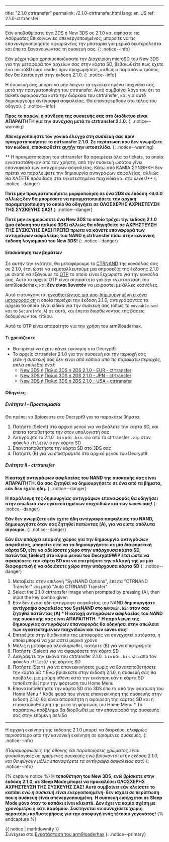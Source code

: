 * * *

title: "2.1.0 ctrtransfer" permalink: /2.1.0-ctrtransfer.html lang: en_US ref: 2.1.0-ctrtransfer

* * *

Εάν υποβαθμίσατε ένα 2DS ή New 3DS σε 2.1.0 και αφήσατε τις Ασύρματες Επικοινωνίες απενεργοποιημένες, μπορείτε να τις επανενεργοποιήσετε αφαιρώντας την μπαταρία για μερικά δευτερόλεπτα και έπειτα ξανανοίγωντας τη συσκευή σας. {: .notice--info}

Εάν μέχρι τώρα χρησιμοποιόυσατε την Διαχείριση microSD του New 3DS για την μεταφορά τον αρχείων σας στην κάρτα SD, βεβαιωθείτε πως έχετε ένα microSD card reader πριν προχωρήσετε, καθώς ο παραπάνω τρόπος δεν θα λειτουργεί στην έκδοση 2.1.0. {: .notice--info}

Η συσκευή σας μπορεί να μην δείχνει τα εγκατεστημένα παιχνίδια σας μετά την πραγματοποίηση του ctrtransfer. Αυτό συμβαίνει λόγο του ότι τα tickets αφαιρούνται κατά την διάρκεια του ctrtransfer, και για αυτό δημιουργούμε αντίγραφα ασφαλείας. Θα επαναφερθούν στο τέλος του οδηγού. {: .notice--info}

**Προς το παρών, η σύνδεση της συσκευής σας στο διαδίκτυο είναι ΑΠΑΡΑΙΤΗΤΗ για την συνέχιση μετά τo ctrtransfer 2.1.0.** {: .notice--warning}

**Απενεργοποιήστε τον γονικό έλεγχο στη συσκευή σας πριν πραγματοποιήσετε τo ctrtransfer 2.1.0. Σε περίπτωση που δεν γνωρίζετε τον κωδικό, επισκεφθείτε [αυτήν](https://mkey.salthax.org/) την ιστοσελίδα.** {: .notice--warning}

** Η πραγματοποίηση του ctrtransfer θα αφαιρέσει όλα τα tickets, τα οποία εγκαταστάθηκαν από τον χρήστη, από την συσκευή ωσότου γίνει επαναφορά των αντιγράφων ασφαλείας. Κάτω από ΚΑΜΙΑ ΣΥΝΘΗΚΗ δεν πρέπει να παραλείψετε την δημιουργία αντιγράφων ασφαλείας, αλλιώς θα ΧΑΣΕΤΕ πρόσβαση στα εγκατεστημένα παιχνίδια και στα saves!** {: .notice--danger}

**Ποτέ μην πραγματοποιήσετε μορφοποίηση σε ένα 2DS σε έκδοση <6.0.0 αλλιώς δεν θα μπορέσετε να πραγματοποιήσετε την αρχική παραμετροποίηση το οποίο θα οδηγήσει σε ΟΛΟΣΧΕΡΗΣ ΑΧΡΗΣΤΕΥΣΗ ΤΗΣ ΣΥΣΚΕΥΗΣ ΣΑΣ!** {: .notice--danger}

**Ποτέ μην ενημερώσετε ένα New 3DS το οποίο τρέχει την έκδοση 2.1.0 (μια έκδοση του παλιού 3DS) αλλιώς θα οδηγηθείτε σε ΑΧΡΗΣΤΕΥΣΗ ΤΗΣ ΣΥΣΚΕΥΗΣ ΣΑΣ! ΠΡΕΠΕΙ πρωτα να κάνετε επαναφορά των αντιγράφων ασφαλείας του NAND ή ctrtransfer πίσω στην κανονική έκδοση λογισμικού του New 3DS!** {: .notice--danger}

#### Επισκόπηση των βημάτων

Σε αυτήν την ενότητα, θα μεταφέρουμε το [CTRNAND](https://www.3dbrew.org/wiki/Flash_Filesystem#CTR_partition) της κονσόλας σας σε 2.1.0, έτσι ώστε να εκμεταλλευτούμε μια απροσεξία της έκδοσης 2.1.0 με σκοπό να εξάγουμε το [OTP](otp-info) το οποίο είναι ξεχωριστό για την κονσόλα σας. Αυτό το αρχείο OTP είναι απαραίτητο για την εγκατάσταση του arm9loaderhax, και **δεν είναι δυνατόν** να μοιραστεί με άλλες κοσνόλες.

Αυτό επιτυγχάνεται [εγκαθιστώντας μια προ-δημιουργημένη εικόνα μεταφοράς ctr](https://www.reddit.com/r/3dshacks/comments/4zhe4a/) η οποία περιέχει την έκδοση 2.1.0, αντιγράφοντας τα αρχεία τα οποία είναι ειδικά για την συσκευή σας (όπως το `moveable.sed` και το `SecureInfo_A`) σε αυτό, και έπειτα διορθώνοντας της βάσεις δεδομένων του τίτλου.

Αυτό το OTP είναι απαραίτητο για την χρήση του arm9loaderhax.

#### Τι χρειάζεστε

* Θα πρέπει να έχετε κάνει εκκίνηση στο Decrypt9
* Το αρχείο ctrtransfer 2.1.0 για την συσκευή και την περιοχή σας  
    *(εάν η συσκευή σας δεν είναι από κάποια από τις παρακάτω περιοχές, απλά επιλέξτε ένα)*: 
    * [New 3DS ή Παλιό 3DS ή 2DS 2.1.0 - EUR - ctrtransfer](magnet:?xt=urn:btih:89acc9c1b488b8b38251de0ddf07975d6bd354a1&dn=2.1.0-4E%5Fctrtransfer%5Fo3ds.zip&tr=udp%3A%2F%2Ftracker.coppersurfer.tk%3A6969%2Fannounce&tr=udp%3A%2F%2Ftracker.opentrackr.org%3A1337%2Fannounce&tr=http%3A%2F%2Ftracker.opentrackr.org%3A1337%2Fannounce&tr=udp%3A%2F%2Fzer0day.ch%3A1337%2Fannounce&tr=udp%3A%2F%2Ftracker.leechers-paradise.org%3A6969%2Fannounce&tr=http%3A%2F%2Fexplodie.org%3A6969%2Fannounce&tr=udp%3A%2F%2Fexplodie.org%3A6969%2Fannounce&tr=udp%3A%2F%2F9.rarbg.com%3A2710%2Fannounce&tr=udp%3A%2F%2Fp4p.arenabg.com%3A1337%2Fannounce&tr=http%3A%2F%2Fp4p.arenabg.com%3A1337%2Fannounce&tr=udp%3A%2F%2Ftracker.aletorrenty.pl%3A2710%2Fannounce&tr=http%3A%2F%2Ftracker.aletorrenty.pl%3A2710%2Fannounce&tr=http%3A%2F%2Ftracker1.wasabii.com.tw%3A6969%2Fannounce&tr=http%3A%2F%2Ftracker.baravik.org%3A6970%2Fannounce&tr=http%3A%2F%2Ftracker.tfile.me%2Fannounce&tr=udp%3A%2F%2Ftorrent.gresille.org%3A80%2Fannounce&tr=http%3A%2F%2Ftorrent.gresille.org%2Fannounce&tr=udp%3A%2F%2Ftracker.yoshi210.com%3A6969%2Fannounce&tr=udp%3A%2F%2Ftracker.tiny-vps.com%3A6969%2Fannounce&tr=udp%3A%2F%2Ftracker.filetracker.pl%3A8089%2Fannounce) 
    * [New 3DS ή Παλιό 3DS ή 2DS 2.1.0 - JPN - ctrtransfer](magnet:?xt=urn:btih:3dbb9c9c85a33c6242f424dcbaebcacdd8a5912b&dn=2.1.0-4J%5Fctrtransfer%5Fo3ds.zip&tr=udp%3A%2F%2Ftracker.coppersurfer.tk%3A6969%2Fannounce&tr=udp%3A%2F%2Ftracker.opentrackr.org%3A1337%2Fannounce&tr=http%3A%2F%2Ftracker.opentrackr.org%3A1337%2Fannounce&tr=udp%3A%2F%2Fzer0day.ch%3A1337%2Fannounce&tr=udp%3A%2F%2Ftracker.leechers-paradise.org%3A6969%2Fannounce&tr=http%3A%2F%2Fexplodie.org%3A6969%2Fannounce&tr=udp%3A%2F%2Fexplodie.org%3A6969%2Fannounce&tr=udp%3A%2F%2F9.rarbg.com%3A2710%2Fannounce&tr=udp%3A%2F%2Fp4p.arenabg.com%3A1337%2Fannounce&tr=http%3A%2F%2Fp4p.arenabg.com%3A1337%2Fannounce&tr=udp%3A%2F%2Ftracker.aletorrenty.pl%3A2710%2Fannounce&tr=http%3A%2F%2Ftracker.aletorrenty.pl%3A2710%2Fannounce&tr=http%3A%2F%2Ftracker1.wasabii.com.tw%3A6969%2Fannounce&tr=http%3A%2F%2Ftracker.baravik.org%3A6970%2Fannounce&tr=http%3A%2F%2Ftracker.tfile.me%2Fannounce&tr=udp%3A%2F%2Ftorrent.gresille.org%3A80%2Fannounce&tr=http%3A%2F%2Ftorrent.gresille.org%2Fannounce&tr=udp%3A%2F%2Ftracker.yoshi210.com%3A6969%2Fannounce&tr=udp%3A%2F%2Ftracker.tiny-vps.com%3A6969%2Fannounce&tr=udp%3A%2F%2Ftracker.filetracker.pl%3A8089%2Fannounce) 
    * [New 3DS ή Παλιό 3DS ή 2DS 2.1.0 - USA - ctrtransfer](magnet:?xt=urn:btih:1609ce9ee7b0ed9b6dea0b3e7cca4fc52dad6ff4&dn=2.1.0-4U%5Fctrtransfer%5Fo3ds.zip&tr=udp%3A%2F%2Ftracker.coppersurfer.tk%3A6969%2Fannounce&tr=udp%3A%2F%2Ftracker.opentrackr.org%3A1337%2Fannounce&tr=http%3A%2F%2Ftracker.opentrackr.org%3A1337%2Fannounce&tr=udp%3A%2F%2Fzer0day.ch%3A1337%2Fannounce&tr=udp%3A%2F%2Ftracker.leechers-paradise.org%3A6969%2Fannounce&tr=http%3A%2F%2Fexplodie.org%3A6969%2Fannounce&tr=udp%3A%2F%2Fexplodie.org%3A6969%2Fannounce&tr=udp%3A%2F%2F9.rarbg.com%3A2710%2Fannounce&tr=udp%3A%2F%2Fp4p.arenabg.com%3A1337%2Fannounce&tr=http%3A%2F%2Fp4p.arenabg.com%3A1337%2Fannounce&tr=udp%3A%2F%2Ftracker.aletorrenty.pl%3A2710%2Fannounce&tr=http%3A%2F%2Ftracker.aletorrenty.pl%3A2710%2Fannounce&tr=http%3A%2F%2Ftracker1.wasabii.com.tw%3A6969%2Fannounce&tr=http%3A%2F%2Ftracker.baravik.org%3A6970%2Fannounce&tr=http%3A%2F%2Ftracker.tfile.me%2Fannounce&tr=udp%3A%2F%2Ftorrent.gresille.org%3A80%2Fannounce&tr=http%3A%2F%2Ftorrent.gresille.org%2Fannounce&tr=udp%3A%2F%2Ftracker.yoshi210.com%3A6969%2Fannounce&tr=udp%3A%2F%2Ftracker.tiny-vps.com%3A6969%2Fannounce&tr=udp%3A%2F%2Ftracker.filetracker.pl%3A8089%2Fannounce)

#### Οδηγείες

##### Ενότητα I - Προετοιμασία

Θα πρέπει να βρίσκεστε στο Decrypt9 για τα παρακάτω βήματα.

  1. Πατήστε (Select) στο αρχικό μενού για να βγάλετε την κάρτα SD, και έπειτα τοποθετήστε την στον υπολογιστή σας
  2. Αντιγράψτε το 2.1.0 `.bin` και `.bin.sha` από το ctrtransfer `.zip` στον φάκελο `/files9/` στην κάρτα SD
  3. Επανατοποθετήστε την κάρτα SD στο 3DS σας
  4. Πατήστε (Β) για να επιστρέψετε στο αρχικό μενού του Decrypt9

##### Ενότητα II - ctrtransfer

**Η κατοχή αντιγράφων ασφλαείας του NAND της συσκαυής *σας* είναι ΑΠΑΡΑΙΤΗΤΗ. Θα σας ζητηθεί να δημιουργήσετε σε ένα από τα βήματα, εάν δεν έχετε ήδη.** {: .notice--danger}

**Η παράλειψη της δημιουργίας αντιγράφων επαναφοράς θα οδηγήσει στην απώλεια των εγκατεστημένων παιχνιδιών και των saves σας!** {: .notice--danger}

**Εάν δεν γνωρίζετε εάν έχετε ήδη αντίγραφα ασφαλείας του NAND, δημιουργήστε όταν σας ζητηθεί πατώντας (A), για να είστε απόλυτα σίγουροι.** {: .notice--danger}

**Εάν δεν υπάρχει επαρκής χώρος για την δημιουργία αντιγράφων ασφαλείας, μπορείτε είτε να τα δημιουργήσετε σε μια διαφορετική κάρτα SD, είτε να αδείασετε χώρο στην υπάρχουσα κάρτα SD, πατώντας (Select) στο κύριο μενού του Decrypt9WIP έτσι ώστε να αφαιρέσετε την κάρτα SD και να επιτρέψετε την αλλαγή της με μία διαφορετική ή να αδειάσετε χώρο στην υπάρχουσα κάρτα SD** {: .notice--danger}

  1. Μεταβείτε στην επιλογή "SysNAND Options", έπειτα "CTRNAND Transfer" και μετά "Auto CTRNAND Transfer"
  2. Select the 2.1.0 ctrtransfer image when prompted by pressing (A), then input the key combo given
  3. Εάν δεν έχετε ήδη αντίγραφα ασφαλείας του NAND **δημιουργήστε αντίγραφα ασφαλείας του SysNAND στο `NANDmin.bin` όταν σας ζητηθεί πατώντας (A)** 
    * **Η κατοχή αντιγράφων ασφλαείας του NAND της συσκαυής *σας* είναι ΑΠΑΡΑΙΤΗΤΗ.**
    * **Η παράλειψη της δημιουργίας αντιγράφων επαναφοράς θα οδηγήσει στην απώλεια των εγκατεστημένων παιχνιδιών και των saves σας!**
  4. Επιτρέψτε στην διαδικασία της μεταφοράς να συνεχιστεί αυτόματα, η οποία μπορεί να χρειαστεί μερικό χρόνο
  5. Μόλις η μεταφορά ολοκληρωθεί, πατήστε (B) για να επιστρέψετε
  6. Πατήστε (Select) για να αφαιρέσετε την κάρτα SD
  7. Διαγράψτε την εικόνα του ctrtransfer 2.1.0 `.bin` και `.bin.sha` από τον φάκελο `/files9/` της κάρτας SD
  8. Πατήστε (Start) για να επανεκκινήσετε χωρίς να ξανατοποθετήσετε την κάρτα SD 
    * Ενώ βρίσκεστε στην έκδοση 2.1.0, η συσκευή σας θα προβάλει μία μαύρη οθόνη κατά την εκκίνηση εάν η κάρτα SD τοποθετηθεί πριν την φόρτωση του Home Menu
  9. Επανατοποθετήστε την κάρτα SD στο 3DS έπειτα από την φόρτωση του Home Menu 
    * Κάθε φορά που γίνετε επανεκκίνηση της συσκευής στην έκδοση 2.1.0, θα είναι απαραίτητη η αφαίρεση της κάρτας SD και η επανατοποθέτησή της μετά τη φόρτωση του Home Menu
    * Το παραπάνω πρόβλημα θα διορθωθεί με την επαναφορά της συσκευής σας στην επόμενη σελίδα

* * *

Η αρχική εκκίνηση της έκδοσης 2.1.0 μπορεί να διαρκέσει ελαφρώς περισσότερο από την κανονική εκκίνηση σε ορισμένες συσκευές. {: .notice--info}

*(Παραμορφώσεις της οθόνης και παραποιήσεις χρώματος είναι φυσιολογικές σε ορισμένες συσκευές ενώ βρίσκονται στην έκδοση 2.1.0, και θα φύγουν μόλις επαναφέρετε τα αντίγραφα ασφαλείας σας)* {: .notice--info}

{% capture notice %} **Η τοποθέτηση του New 3DS, ενώ βρίσκετε στην έκδοση 2.1.0, σε Sleep Mode μπορεί να προκαλέσει ΟΛΟΣΧΕΡΗΣ ΑΧΡΗΣΤΕΥΣΗ ΤΗΣ ΣΥΣΚΕΥΗΣ ΣΑΣ!** **Αυτό συμβαίνει εάν κλείσετε το καπάκι *ενώ η συσκευή είναι ενεργοποιημένη*· δεν ισχύει σε περίπτωση που η συσκευή είναι απενεργοποιημένη.** **Η συσκευή εισέρχεται σε Sleep Mode μόνο όταν το καπάκι είναι κλειστό. Δεν έχει να καμία σχέση με χρονόμετρο ή κάτι παρόμοιο.** **Συστήνεται να συνεχίσετε χωρίς περαιτέρω καθυστερήσεις για την αποφυγή ενός τέτοιου γεγονότος!** {% endcapture %}<div class="notice--danger">{{ notice | markdownify }}</div>Συνέχεια στο [Εγκατάσταση του arm9loaderhax](installing-arm9loaderhax) {: .notice--primary}